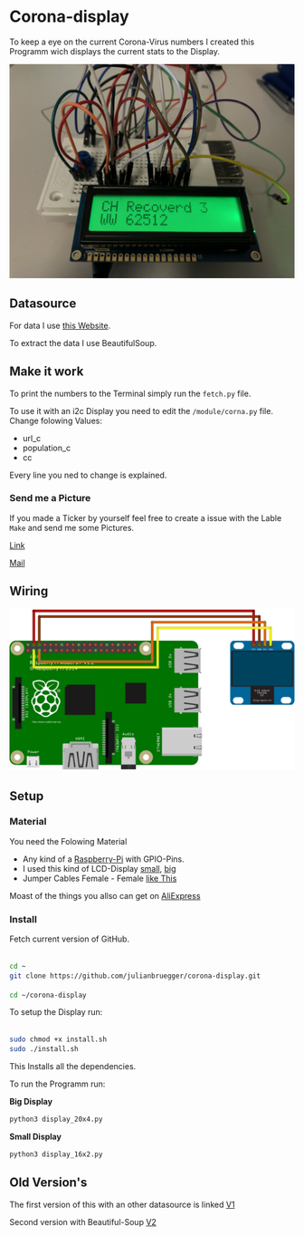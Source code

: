 # Corona-display

To keep a eye on the current Corona-Virus numbers I created this Programm wich displays the current stats to the Display.

<img src="./data/IMG.jpg">

## Datasource

For data I use [this Website](https://corona.help/).

To extract the data I use BeautifulSoup.

## Make it work

To print the numbers to the Terminal simply run the `fetch.py` file.

To use it with an i2c Display you need to edit the `/module/corna.py` file. 
Change folowing Values:
- url_c
- population_c
- cc

Every line you ned to change is explained. 
 
### Send me a Picture 
If you made a Ticker by yourself feel free to create a issue with the Lable `Make` and send me some Pictures.

[Link](https://github.com/julianbruegger/corona-display/issues/new?assignees=&labels=Make&template=i-made-one.md&title=I+made+one)

[Mail](mailto:jul.bruegger@gmail.com)
## Wiring

<img src="./data/i2c.png">

## Setup

### Material 

You need the Folowing Material

- Any kind of a [Raspberry-Pi](https://thepihut.com/collections/raspberry-pi) with GPIO-Pins.
- I used this kind of LCD-Display [small](https://thepihut.com/products/i2c-16x2-arduino-lcd-display-module), [big](https://thepihut.com/products/i2c-20x4-arduino-lcd-display-module)
- Jumper Cables Female - Female [like This](https://thepihut.com/products/thepihuts-jumper-bumper-pack-120pcs-dupont-wire)


Moast of the things you allso can get on [AliExpress](https://aliexpress.com)

### Install

Fetch current version of GitHub.

```sh

cd ~
git clone https://github.com/julianbruegger/corona-display.git

cd ~/corona-display
```

To setup the Display run:

```sh

sudo chmod +x install.sh
sudo ./install.sh

```

This Installs all the dependencies.

To run the Programm run:

**Big Display**
```sh 
python3 display_20x4.py
```

**Small Display**
```sh
python3 display_16x2.py 
```


## Old Version's

The first version of this with an other datasource is linked [V1](https://github.com/julianbruegger/corona-display/tree/V1)

Second version with Beautiful-Soup [V2](https://github.com/julianbruegger/corona-display/tree/V2)
